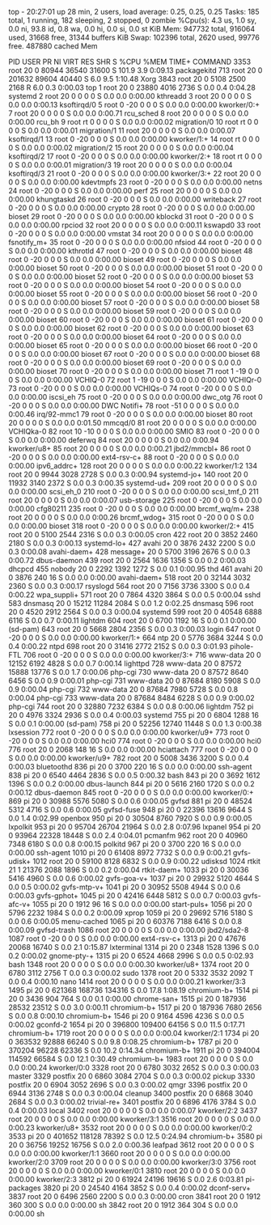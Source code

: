 top - 20:27:01 up 28 min,  2 users,  load average: 0.25, 0.25, 0.25
Tasks: 185 total,   1 running, 182 sleeping,   2 stopped,   0 zombie
%Cpu(s):  4.3 us,  1.0 sy,  0.0 ni, 93.8 id,  0.8 wa,  0.0 hi,  0.0 si,  0.0 st
KiB Mem:    947732 total,   916064 used,    31668 free,    31344 buffers
KiB Swap:   102396 total,     2620 used,    99776 free.   487880 cached Mem

  PID USER      PR  NI    VIRT    RES    SHR S  %CPU %MEM     TIME+ COMMAND
 3353 root      20   0   80944  36540  31600 S 101.9  3.9   0:09.13 packagekitd
  713 root      20   0  201632  89604  40440 S   6.0  9.5   1:10.48 Xorg
 3843 root      20   0    5108   2500   2168 R   6.0  0.3   0:00.03 top
    1 root      20   0   23880   4016   2736 S   0.0  0.4   0:04.28 systemd
    2 root      20   0       0      0      0 S   0.0  0.0   0:00.00 kthreadd
    3 root      20   0       0      0      0 S   0.0  0.0   0:00.13 ksoftirqd/0
    5 root       0 -20       0      0      0 S   0.0  0.0   0:00.00 kworker/0:+
    7 root      20   0       0      0      0 S   0.0  0.0   0:00.71 rcu_sched
    8 root      20   0       0      0      0 S   0.0  0.0   0:00.00 rcu_bh
    9 root      rt   0       0      0      0 S   0.0  0.0   0:00.02 migration/0
   10 root      rt   0       0      0      0 S   0.0  0.0   0:00.01 migration/1
   11 root      20   0       0      0      0 S   0.0  0.0   0:00.07 ksoftirqd/1
   13 root       0 -20       0      0      0 S   0.0  0.0   0:00.00 kworker/1:+
   14 root      rt   0       0      0      0 S   0.0  0.0   0:00.02 migration/2
   15 root      20   0       0      0      0 S   0.0  0.0   0:00.04 ksoftirqd/2
   17 root       0 -20       0      0      0 S   0.0  0.0   0:00.00 kworker/2:+
   18 root      rt   0       0      0      0 S   0.0  0.0   0:00.01 migration/3
   19 root      20   0       0      0      0 S   0.0  0.0   0:00.04 ksoftirqd/3
   21 root       0 -20       0      0      0 S   0.0  0.0   0:00.00 kworker/3:+
   22 root      20   0       0      0      0 S   0.0  0.0   0:00.00 kdevtmpfs
   23 root       0 -20       0      0      0 S   0.0  0.0   0:00.00 netns
   24 root       0 -20       0      0      0 S   0.0  0.0   0:00.00 perf
   25 root      20   0       0      0      0 S   0.0  0.0   0:00.00 khungtaskd
   26 root       0 -20       0      0      0 S   0.0  0.0   0:00.00 writeback
   27 root       0 -20       0      0      0 S   0.0  0.0   0:00.00 crypto
   28 root       0 -20       0      0      0 S   0.0  0.0   0:00.00 bioset
   29 root       0 -20       0      0      0 S   0.0  0.0   0:00.00 kblockd
   31 root       0 -20       0      0      0 S   0.0  0.0   0:00.00 rpciod
   32 root      20   0       0      0      0 S   0.0  0.0   0:00.11 kswapd0
   33 root       0 -20       0      0      0 S   0.0  0.0   0:00.00 vmstat
   34 root      20   0       0      0      0 S   0.0  0.0   0:00.00 fsnotify_m+
   35 root       0 -20       0      0      0 S   0.0  0.0   0:00.00 nfsiod
   44 root       0 -20       0      0      0 S   0.0  0.0   0:00.00 kthrotld
   47 root       0 -20       0      0      0 S   0.0  0.0   0:00.00 bioset
   48 root       0 -20       0      0      0 S   0.0  0.0   0:00.00 bioset
   49 root       0 -20       0      0      0 S   0.0  0.0   0:00.00 bioset
   50 root       0 -20       0      0      0 S   0.0  0.0   0:00.00 bioset
   51 root       0 -20       0      0      0 S   0.0  0.0   0:00.00 bioset
   52 root       0 -20       0      0      0 S   0.0  0.0   0:00.00 bioset
   53 root       0 -20       0      0      0 S   0.0  0.0   0:00.00 bioset
   54 root       0 -20       0      0      0 S   0.0  0.0   0:00.00 bioset
   55 root       0 -20       0      0      0 S   0.0  0.0   0:00.00 bioset
   56 root       0 -20       0      0      0 S   0.0  0.0   0:00.00 bioset
   57 root       0 -20       0      0      0 S   0.0  0.0   0:00.00 bioset
   58 root       0 -20       0      0      0 S   0.0  0.0   0:00.00 bioset
   59 root       0 -20       0      0      0 S   0.0  0.0   0:00.00 bioset
   60 root       0 -20       0      0      0 S   0.0  0.0   0:00.00 bioset
   61 root       0 -20       0      0      0 S   0.0  0.0   0:00.00 bioset
   62 root       0 -20       0      0      0 S   0.0  0.0   0:00.00 bioset
   63 root       0 -20       0      0      0 S   0.0  0.0   0:00.00 bioset
   64 root       0 -20       0      0      0 S   0.0  0.0   0:00.00 bioset
   65 root       0 -20       0      0      0 S   0.0  0.0   0:00.00 bioset
   66 root       0 -20       0      0      0 S   0.0  0.0   0:00.00 bioset
   67 root       0 -20       0      0      0 S   0.0  0.0   0:00.00 bioset
   68 root       0 -20       0      0      0 S   0.0  0.0   0:00.00 bioset
   69 root       0 -20       0      0      0 S   0.0  0.0   0:00.00 bioset
   70 root       0 -20       0      0      0 S   0.0  0.0   0:00.00 bioset
   71 root       1 -19       0      0      0 S   0.0  0.0   0:00.00 VCHIQ-0
   72 root       1 -19       0      0      0 S   0.0  0.0   0:00.00 VCHIQr-0
   73 root       0 -20       0      0      0 S   0.0  0.0   0:00.00 VCHIQs-0
   74 root       0 -20       0      0      0 S   0.0  0.0   0:00.00 iscsi_eh
   75 root       0 -20       0      0      0 S   0.0  0.0   0:00.00 dwc_otg
   76 root       0 -20       0      0      0 S   0.0  0.0   0:00.00 DWC Notifi+
   78 root     -51   0       0      0      0 S   0.0  0.0   0:00.46 irq/92-mmc1
   79 root       0 -20       0      0      0 S   0.0  0.0   0:00.00 bioset
   80 root      20   0       0      0      0 S   0.0  0.0   0:01.50 mmcqd/0
   81 root      20   0       0      0      0 S   0.0  0.0   0:00.00 VCHIQka-0
   82 root      10 -10       0      0      0 S   0.0  0.0   0:00.00 SMIO
   83 root       0 -20       0      0      0 S   0.0  0.0   0:00.00 deferwq
   84 root      20   0       0      0      0 S   0.0  0.0   0:00.94 kworker/u8+
   85 root      20   0       0      0      0 S   0.0  0.0   0:00.21 jbd2/mmcbl+
   86 root       0 -20       0      0      0 S   0.0  0.0   0:00.00 ext4-rsv-c+
   88 root       0 -20       0      0      0 S   0.0  0.0   0:00.00 ipv6_addrc+
  128 root      20   0       0      0      0 S   0.0  0.0   0:00.22 kworker/1:2
  134 root      20   0    9944   3028   2728 S   0.0  0.3   0:00.94 systemd-jo+
  140 root      20   0   11932   3140   2372 S   0.0  0.3   0:00.35 systemd-ud+
  209 root      20   0       0      0      0 S   0.0  0.0   0:00.00 scsi_eh_0
  210 root       0 -20       0      0      0 S   0.0  0.0   0:00.00 scsi_tmf_0
  211 root      20   0       0      0      0 S   0.0  0.0   0:00.07 usb-storage
  225 root       0 -20       0      0      0 S   0.0  0.0   0:00.00 cfg80211
  235 root       0 -20       0      0      0 S   0.0  0.0   0:00.00 brcmf_wq/m+
  238 root      20   0       0      0      0 S   0.0  0.0   0:00.26 brcmf_wdog+
  315 root       0 -20       0      0      0 S   0.0  0.0   0:00.00 bioset
  318 root       0 -20       0      0      0 S   0.0  0.0   0:00.00 kworker/2:+
  415 root      20   0    5100   2544   2316 S   0.0  0.3   0:00.05 cron
  422 root      20   0    3852   2460   2180 S   0.0  0.3   0:00.13 systemd-lo+
  427 avahi     20   0    3876   2432   2200 S   0.0  0.3   0:00.08 avahi-daem+
  428 message+  20   0    5700   3196   2676 S   0.0  0.3   0:00.72 dbus-daemon
  439 root      20   0    2564   1636   1356 S   0.0  0.2   0:00.03 dhcpcd
  455 nobody    20   0    2292   1392   1272 S   0.0  0.1   0:00.95 thd
  461 avahi     20   0    3876    240     16 S   0.0  0.0   0:00.00 avahi-daem+
  518 root      20   0   32144   3032   2360 S   0.0  0.3   0:00.17 rsyslogd
  564 root      20   0    7156   3736   3300 S   0.0  0.4   0:00.22 wpa_suppli+
  571 root      20   0    7864   4320   3864 S   0.0  0.5   0:00.04 sshd
  583 dnsmasq   20   0   15212  11284   2084 S   0.0  1.2   0:02.25 dnsmasq
  596 root      20   0    4520   2912   2564 S   0.0  0.3   0:00.04 systemd
  599 root      20   0   40548   6888   6116 S   0.0  0.7   0:00.11 lightdm
  604 root      20   0    6700   1192     16 S   0.0  0.1   0:00.00 (sd-pam)
  643 root      20   0    5668   2804   2356 S   0.0  0.3   0:00.03 login
  647 root       0 -20       0      0      0 S   0.0  0.0   0:00.00 kworker/1:+
  664 ntp       20   0    5776   3684   3244 S   0.0  0.4   0:00.22 ntpd
  698 root      20   0   31416   2772   2152 S   0.0  0.3   0:01.93 pihole-FTL
  706 root       0 -20       0      0      0 S   0.0  0.0   0:00.00 kworker/3:+
  716 www-data  20   0   12152   6192   4828 S   0.0  0.7   0:00.14 lighttpd
  728 www-data  20   0   87572  15888  13776 S   0.0  1.7   0:00.06 php-cgi
  730 www-data  20   0   87572   8640   6456 S   0.0  0.9   0:00.01 php-cgi
  731 www-data  20   0   87684   8180   5908 S   0.0  0.9   0:00.04 php-cgi
  732 www-data  20   0   87684   7980   5728 S   0.0  0.8   0:00.04 php-cgi
  733 www-data  20   0   87684   8484   6228 S   0.0  0.9   0:00.02 php-cgi
  744 root      20   0   32880   7232   6384 S   0.0  0.8   0:00.06 lightdm
  752 pi        20   0    4976   3324   2936 S   0.0  0.4   0:00.03 systemd
  755 pi        20   0    6804   1288     16 S   0.0  0.1   0:00.00 (sd-pam)
  758 pi        20   0   52256  12740  11448 S   0.0  1.3   0:00.38 lxsession
  772 root       0 -20       0      0      0 S   0.0  0.0   0:00.00 kworker/u9+
  773 root       0 -20       0      0      0 S   0.0  0.0   0:00.00 hci0
  774 root       0 -20       0      0      0 S   0.0  0.0   0:00.00 hci0
  776 root      20   0    2068    148     16 S   0.0  0.0   0:00.00 hciattach
  777 root       0 -20       0      0      0 S   0.0  0.0   0:00.00 kworker/u9+
  782 root      20   0    5008   3436   3200 S   0.0  0.4   0:00.03 bluetoothd
  836 pi        20   0    3700    220     16 S   0.0  0.0   0:00.00 ssh-agent
  838 pi        20   0    6540   4464   2836 S   0.0  0.5   0:00.32 bash
  843 pi        20   0    3692   1612   1396 S   0.0  0.2   0:00.00 dbus-launch
  844 pi        20   0    5616   2160   1720 S   0.0  0.2   0:00.12 dbus-daemon
  845 root       0 -20       0      0      0 S   0.0  0.0   0:00.00 kworker/0:+
  869 pi        20   0   30988   5576   5080 S   0.0  0.6   0:00.05 gvfsd
  881 pi        20   0   48524   5312   4716 S   0.0  0.6   0:00.05 gvfsd-fuse
  948 pi        20   0   22396  13616   9644 S   0.0  1.4   0:02.99 openbox
  950 pi        20   0   30504   8760   7920 S   0.0  0.9   0:00.05 lxpolkit
  953 pi        20   0   95704  26704  21964 S   0.0  2.8   0:07.96 lxpanel
  954 pi        20   0   93964  22328  18448 S   0.0  2.4   0:04.01 pcmanfm
  962 root      20   0   40960   7348   6180 S   0.0  0.8   0:00.15 polkitd
  967 pi        20   0    3700    220     16 S   0.0  0.0   0:00.00 ssh-agent
 1010 pi        20   0   61408   8972   7732 S   0.0  0.9   0:00.21 gvfs-udisk+
 1012 root      20   0   59100   8128   6832 S   0.0  0.9   0:00.22 udisksd
 1024 rtkit     21   1   21376   2088   1896 S   0.0  0.2   0:00.04 rtkit-daem+
 1033 pi        20   0   30036   5416   4960 S   0.0  0.6   0:00.02 gvfs-goa-v+
 1037 pi        20   0   29932   5120   4644 S   0.0  0.5   0:00.02 gvfs-mtp-v+
 1041 pi        20   0   30952   5508   4944 S   0.0  0.6   0:00.03 gvfs-gphot+
 1045 pi        20   0   42416   6448   5812 S   0.0  0.7   0:00.03 gvfs-afc-v+
 1055 pi        20   0    1912     96     16 S   0.0  0.0   0:00.00 start-puls+
 1056 pi        20   0    5796   2232   1984 S   0.0  0.2   0:00.09 xprop
 1059 pi        20   0   29692   5716   5180 S   0.0  0.6   0:00.05 menu-cached
 1065 pi        20   0   60376   7188   6416 S   0.0  0.8   0:00.09 gvfsd-trash
 1086 root      20   0       0      0      0 S   0.0  0.0   0:00.00 jbd2/sda2-8
 1087 root       0 -20       0      0      0 S   0.0  0.0   0:00.00 ext4-rsv-c+
 1313 pi        20   0   47676  20068  16740 S   0.0  2.1   0:15.87 lxterminal
 1314 pi        20   0    2348   1528   1396 S   0.0  0.2   0:00.02 gnome-pty-+
 1315 pi        20   0    6524   4668   2996 S   0.0  0.5   0:02.93 bash
 1348 root      20   0       0      0      0 S   0.0  0.0   0:00.30 kworker/u8+
 1374 root      20   0    6780   3112   2756 T   0.0  0.3   0:00.02 sudo
 1378 root      20   0    5332   3532   2092 T   0.0  0.4   0:00.10 nano
 1414 root      20   0       0      0      0 S   0.0  0.0   0:00.21 kworker/3:3
 1495 pi        20   0  621368 168736 134316 S   0.0 17.8   1:08.19 chromium-b+
 1514 pi        20   0    3436    904    764 S   0.0  0.1   0:00.00 chrome-san+
 1515 pi        20   0  187936  28532  23512 S   0.0  3.0   0:00.11 chromium-b+
 1517 pi        20   0  187936   7680   2656 S   0.0  0.8   0:00.10 chromium-b+
 1546 pi        20   0    9164   4596   4236 S   0.0  0.5   0:00.02 gconfd-2
 1654 pi        20   0  396800 109400  64156 S   0.0 11.5   0:17.71 chromium-b+
 1719 root      20   0       0      0      0 S   0.0  0.0   0:00.04 kworker/2:1
 1734 pi        20   0  363532  92888  66240 S   0.0  9.8   0:08.25 chromium-b+
 1787 pi        20   0  370204  96228  62336 S   0.0 10.2   0:14.34 chromium-b+
 1911 pi        20   0  394004 114592  66584 S   0.0 12.1   0:30.49 chromium-b+
 1983 root      20   0       0      0      0 S   0.0  0.0   0:00.24 kworker/0:0
 3328 root      20   0    6780   3032   2652 S   0.0  0.3   0:00.03 master
 3329 postfix   20   0    6860   3084   2704 S   0.0  0.3   0:00.02 pickup
 3330 postfix   20   0    6904   3052   2696 S   0.0  0.3   0:00.02 qmgr
 3396 postfix   20   0    6944   3136   2748 S   0.0  0.3   0:00.04 cleanup
 3400 postfix   20   0    6868   3040   2684 S   0.0  0.3   0:00.02 trivial-re+
 3401 postfix   20   0    6896   4176   3784 S   0.0  0.4   0:00.03 local
 3402 root      20   0       0      0      0 S   0.0  0.0   0:00.07 kworker/2:2
 3437 root      20   0       0      0      0 S   0.0  0.0   0:00.00 kworker/3:1
 3516 root      20   0       0      0      0 S   0.0  0.0   0:00.23 kworker/u8+
 3532 root      20   0       0      0      0 S   0.0  0.0   0:00.00 kworker/0:2
 3533 pi        20   0  401652 118128  78392 S   0.0 12.5   0:24.94 chromium-b+
 3580 pi        20   0   36756  19252  16756 S   0.0  2.0   0:00.36 leafpad
 3612 root      20   0       0      0      0 S   0.0  0.0   0:00.00 kworker/1:1
 3660 root      20   0       0      0      0 S   0.0  0.0   0:00.00 kworker/2:0
 3709 root      20   0       0      0      0 S   0.0  0.0   0:00.00 kworker/3:0
 3756 root      20   0       0      0      0 S   0.0  0.0   0:00.00 kworker/0:1
 3810 root      20   0       0      0      0 S   0.0  0.0   0:00.00 kworker/2:3
 3812 pi        20   0   61924  24196  19616 S   0.0  2.6   0:03.81 pi-packages
 3820 pi        20   0   24540   4164   3852 S   0.0  0.4   0:00.02 dconf-serv+
 3837 root      20   0    6496   2560   2200 S   0.0  0.3   0:00.00 cron
 3841 root      20   0    1912    360    300 S   0.0  0.0   0:00.00 sh
 3842 root      20   0    1912    364    304 S   0.0  0.0   0:00.00 sh
